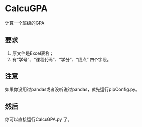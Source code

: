# CalcuGPA
计算一个班级的GPA
## 要求
1. 原文件是Excel表格；
2. 有“学号”、“课程代码”、“学分”、“绩点” 四个字段。
## 注意
如果你没用过pandas或者没听说过pandas，就先运行pipConfig.py。
## 然后
你可以直接运行CalcuGPA.py  了。
